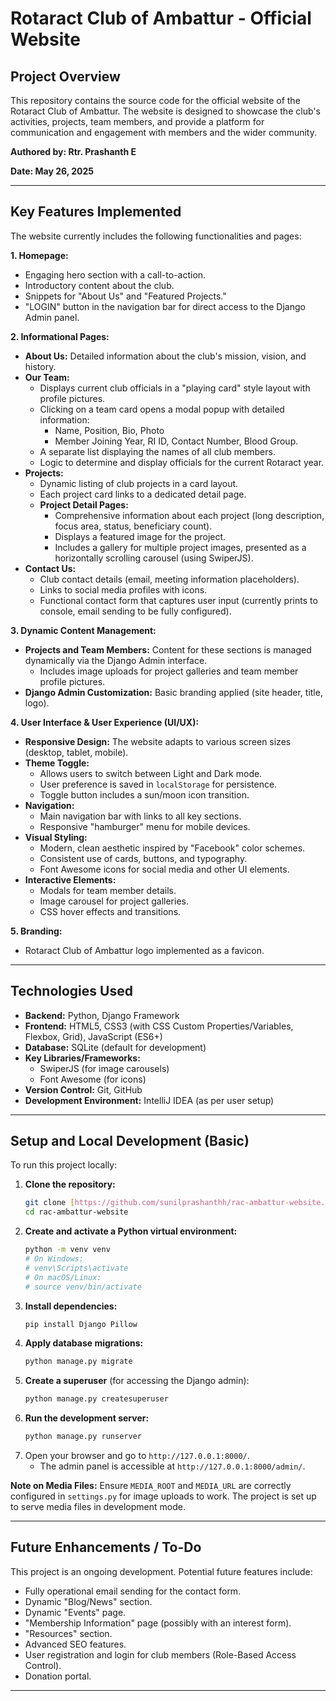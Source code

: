 # Rotaract Club of Ambattur - Official Website

## Project Overview

This repository contains the source code for the official website of the Rotaract Club of Ambattur. The website is designed to showcase the club's activities, projects, team members, and provide a platform for communication and engagement with members and the wider community.

**Authored by: Rtr. Prashanth E**

**Date: May 26, 2025**

---

## Key Features Implemented

The website currently includes the following functionalities and pages:

**1. Homepage:**
   - Engaging hero section with a call-to-action.
   - Introductory content about the club.
   - Snippets for "About Us" and "Featured Projects."
   - "LOGIN" button in the navigation bar for direct access to the Django Admin panel.

**2. Informational Pages:**
   - **About Us:** Detailed information about the club's mission, vision, and history.
   - **Our Team:**
     - Displays current club officials in a "playing card" style layout with profile pictures.
     - Clicking on a team card opens a modal popup with detailed information:
       - Name, Position, Bio, Photo
       - Member Joining Year, RI ID, Contact Number, Blood Group.
     - A separate list displaying the names of all club members.
     - Logic to determine and display officials for the current Rotaract year.
   - **Projects:**
     - Dynamic listing of club projects in a card layout.
     - Each project card links to a dedicated detail page.
     - **Project Detail Pages:**
       - Comprehensive information about each project (long description, focus area, status, beneficiary count).
       - Displays a featured image for the project.
       - Includes a gallery for multiple project images, presented as a horizontally scrolling carousel (using SwiperJS).
   - **Contact Us:**
     - Club contact details (email, meeting information placeholders).
     - Links to social media profiles with icons.
     - Functional contact form that captures user input (currently prints to console, email sending to be fully configured).

**3. Dynamic Content Management:**
   - **Projects and Team Members:** Content for these sections is managed dynamically via the Django Admin interface.
     - Includes image uploads for project galleries and team member profile pictures.
   - **Django Admin Customization:** Basic branding applied (site header, title, logo).

**4. User Interface & User Experience (UI/UX):**
   - **Responsive Design:** The website adapts to various screen sizes (desktop, tablet, mobile).
   - **Theme Toggle:**
     - Allows users to switch between Light and Dark mode.
     - User preference is saved in `localStorage` for persistence.
     - Toggle button includes a sun/moon icon transition.
   - **Navigation:**
     - Main navigation bar with links to all key sections.
     - Responsive "hamburger" menu for mobile devices.
   - **Visual Styling:**
     - Modern, clean aesthetic inspired by "Facebook" color schemes.
     - Consistent use of cards, buttons, and typography.
     - Font Awesome icons for social media and other UI elements.
   - **Interactive Elements:**
     - Modals for team member details.
     - Image carousel for project galleries.
     - CSS hover effects and transitions.

**5. Branding:**
   - Rotaract Club of Ambattur logo implemented as a favicon.

---

## Technologies Used

* **Backend:** Python, Django Framework
* **Frontend:** HTML5, CSS3 (with CSS Custom Properties/Variables, Flexbox, Grid), JavaScript (ES6+)
* **Database:** SQLite (default for development)
* **Key Libraries/Frameworks:**
    * SwiperJS (for image carousels)
    * Font Awesome (for icons)
* **Version Control:** Git, GitHub
* **Development Environment:** IntelliJ IDEA (as per user setup)

---

## Setup and Local Development (Basic)

To run this project locally:

1.  **Clone the repository:**
    ```bash
    git clone [https://github.com/sunilprashanthh/rac-ambattur-website.git](https://github.com/sunilprashanthh/rac-ambattur-website.git)
    cd rac-ambattur-website
    ```
2.  **Create and activate a Python virtual environment:**
    ```bash
    python -m venv venv
    # On Windows:
    # venv\Scripts\activate
    # On macOS/Linux:
    # source venv/bin/activate
    ```
3.  **Install dependencies:**
    ```bash
    pip install Django Pillow
    ```
4.  **Apply database migrations:**
    ```bash
    python manage.py migrate
    ```
5.  **Create a superuser** (for accessing the Django admin):
    ```bash
    python manage.py createsuperuser
    ```
6.  **Run the development server:**
    ```bash
    python manage.py runserver
    ```
7.  Open your browser and go to `http://127.0.0.1:8000/`.
    * The admin panel is accessible at `http://127.0.0.1:8000/admin/`.

**Note on Media Files:** Ensure `MEDIA_ROOT` and `MEDIA_URL` are correctly configured in `settings.py` for image uploads to work. The project is set up to serve media files in development mode.

---

## Future Enhancements / To-Do

This project is an ongoing development. Potential future features include:
* Fully operational email sending for the contact form.
* Dynamic "Blog/News" section.
* Dynamic "Events" page.
* "Membership Information" page (possibly with an interest form).
* "Resources" section.
* Advanced SEO features.
* User registration and login for club members (Role-Based Access Control).
* Donation portal.

---
